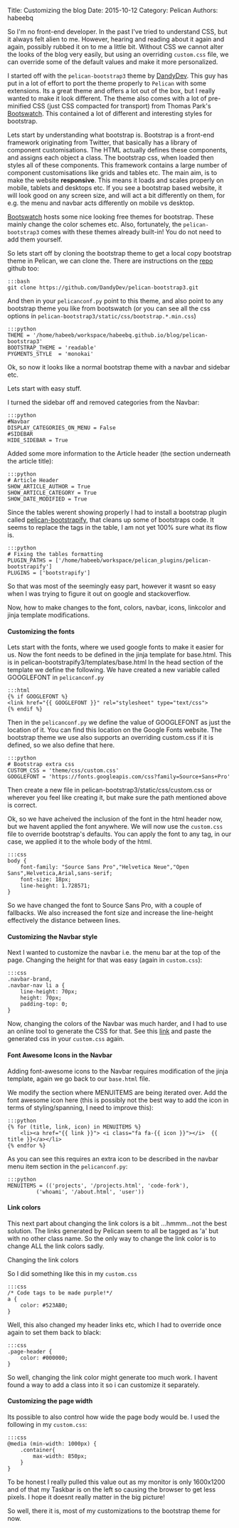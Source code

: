 Title: Customizing the blog
Date: 2015-10-12
Category: Pelican
Authors: habeebq

So I'm no front-end developer. In the past I've tried to understand CSS, but it always felt alien to me. However, hearing and reading about it again and again, possibly rubbed it on to me a little bit. Without CSS we cannot alter the looks of the blog very easily, but using an overriding `custom.css` file, we can override some of the default values and make it more personalized.

I started off with the `pelican-bootstrap3` theme by [DandyDev](https://github.com/DandyDev/pelican-bootstrap3). This guy has put in a lot of effort to port the theme properly to `Pelican` with some extensions. Its a great theme and offers a lot out of the box, but I really wanted to make it look different. The theme also comes with a lot of pre-minified CSS (just CSS compacted for transport) from Thomas Park's [Bootswatch](http://bootswatch.com/). This contained a lot of different and interesting styles for bootstrap.

Lets start by understanding what bootstrap is. Bootstrap is a front-end framework originating from Twitter, that basically has a library of component customisations. The HTML actually defines these components, and assigns each object a class. The bootstrap css, when loaded then styles all of these components. This framework contains a large number of component customisations like grids and tables etc. The main aim, is to make the website **responsive**. This means it loads and scales properly on mobile, tablets and desktops etc. If you see a bootstrap based website, it will look good on any screen size, and will act a bit differently on them, for e.g. the menu and navbar acts differently on mobile vs desktop.

[Bootswatch](http://bootswatch.com/) hosts some nice looking free themes for bootstrap. These mainly change the color schemes etc. Also, fortunately, the `pelican-bootstrap3` comes with these themes already built-in! You do not need to add them yourself.


So lets start off by cloning the bootstrap theme to get a local copy bootstrap theme in Pelican, we can clone the. There are instructions on the [repo](https://github.com/DandyDev/pelican-bootstrap3) github too:

	:::bash
	git clone https://github.com/DandyDev/pelican-bootstrap3.git

And then in your `pelicanconf.py` point to this theme, and also point to any bootstrap theme you like from bootswatch (or you can see all the css options in `pelican-bootstrap3/static/css/bootstrap.*.min.css`)

	:::python
	THEME = '/home/habeeb/workspace/habeebq.github.io/blog/pelican-bootstrap3'
	BOOTSTRAP_THEME = 'readable'
	PYGMENTS_STYLE  = 'monokai'

Ok, so now it looks like a normal bootstrap theme with a navbar and sidebar etc.

Lets start with easy stuff.

I turned the sidebar off and removed categories from the Navbar:

	:::python
    #Navbar
    DISPLAY_CATEGORIES_ON_MENU = False
    #SIDEBAR
    HIDE_SIDEBAR = True

Added some more information to the Article header (the section underneath the article title):

	:::python
    # Article Header
	SHOW_ARTICLE_AUTHOR = True
	SHOW_ARTICLE_CATEGORY = True
	SHOW_DATE_MODIFIED = True

Since the tables werent showing properly I had to install a bootstrap plugin called [pelican-bootstrapify](https://github.com/ingwinlu/pelican-bootstrapify), that cleans up some of bootstraps code. It seems to replace the tags in the table, I am not yet 100% sure what its flow is. 

	:::python
    # Fixing the tables formatting
	PLUGIN_PATHS = ['/home/habeeb/workspace/pelican_plugins/pelican-bootstrapify']
	PLUGINS = ['bootstrapify']

So that was most of the seemingly easy part, however it wasnt so easy when I was trying to figure it out on google and stackoverflow.

Now, how to make changes to the font, colors, navbar, icons, linkcolor and jinja template modifications.

#### Customizing the fonts
Lets start with the fonts, where we used google fonts to make it easier for us. Now the font needs to be defined in the jinja template for base.html. This is in pelican-bootstrapify3/templates/base.html
In the head section of the template we define the following. We have created a new variable called GOOGLEFONT in `pelicanconf.py`

	:::html
    {% if GOOGLEFONT %}
	<link href="{{ GOOGLEFONT }}" rel="stylesheet" type="text/css">
    {% endif %}

Then in the `pelicanconf.py` we define the value of GOOGLEFONT as just the location of it. You can find this location on the Google Fonts website. The bootstrap theme we use also supports an overriding custom.css if it is defined, so we also define that here.

	:::python
    # Bootstrap extra css
	CUSTOM_CSS = 'theme/css/custom.css'
	GOOGLEFONT = 'https://fonts.googleapis.com/css?family=Source+Sans+Pro'

Then create a new file in pelican-bootstrap3/static/css/custom.css or wherever you feel like creating it, but make sure the path mentioned above is correct.

Ok, so we have acheived the inclusion of the font in the html header now, but we havent applied the font anywhere. We will now use the `custom.css` file to override bootstrap's defaults. You can apply the font to any tag, in our case, we applied it to the whole body of the html.

	:::css
	body {
		font-family: "Source Sans Pro","Helvetica Neue","Open Sans",Helvetica,Arial,sans-serif;
		font-size: 18px;
		line-height: 1.728571;
	}

So we have changed the font to Source Sans Pro, with a couple of fallbacks. We also increased the font size and increase the line-height effectively the distance between lines.

#### Customizing the Navbar style
Next I wanted to customize the navbar i.e. the menu bar at the top of the page. Changing the height for that was easy (again in `custom.css`):

	:::css
	.navbar-brand,
	.navbar-nav li a {
		line-height: 70px;
		height: 70px;
		padding-top: 0;
	}

Now, changing the colors of the Navbar was much harder, and I had to use an online tool to generate the CSS for that. See this [link](http://bootstrap3-menu.codedorigin.com/#sthash.RdlMZNJ4.mNUqqyEa.dpbs) and paste the generated css in your `custom.css` again.


#### Font Awesome Icons in the Navbar
Adding font-awesome icons to the Navbar requires modification of the jinja template, again we go back to our `base.html` file. 

We modify the section where MENUITEMS are being iterated over. Add the font awesome icon here (this is possibly not the best way to add the icon in terms of styling/spanning, I need to improve this):

	:::python
	{% for (title, link, icon) in MENUITEMS %}
		<li><a href="{{ link }}"> <i class="fa fa-{{ icon }}"></i>  {{ title }}</a></li>
	{% endfor %}

As you can see this requires an extra icon to be described in the navbar menu item section in the `pelicanconf.py`:

	:::python
	MENUITEMS = (('projects', '/projects.html', 'code-fork'),
             ('whoami', '/about.html', 'user'))


#### Link colors
This next part about changing the link colors is a bit ...hmmm...not the best solution.
The links generated by Pelican seem to all be tagged as 'a' but with no other class name. So the only way to change the link color is to change ALL the link colors sadly. 

Changing the link colors

So I did something like this in my `custom.css`

	:::css
	/* Code tags to be made purple!*/
	a {
		color: #523AB0;
	}

Well, this also changed my header links etc, which I had to override once again to set them back to black:

	:::css
	.page-header {
		color: #000000;
	}

So well, changing the link color might generate too much work. I havent found a way to add a class into it so i can customize it separately.

#### Customizing the page width
Its possible to also control how wide the page body would be. I used the following in my `custom.css`:

	:::css
	@media (min-width: 1000px) {
		.container{
			max-width: 850px;
		}
	}


To be honest I really pulled this value out as my monitor is only 1600x1200 and of that my Taskbar is on the left so causing the browser to get less pixels. I hope it doesnt really matter in the big picture!

So well, there it is, most of my customizations to the bootstrap theme for now. 


